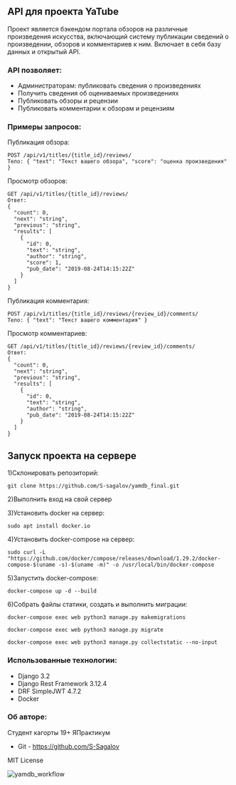 ## API для проекта YaTube

Проект является бэкендом портала обзоров на различные произведения искусства, включающий систему публикации сведений о произведении, обзоров и комментариев к ним.
Включает в себя базу данных и открытый API.

### API позволяет:
* Администраторам: публиковать сведения о произведениях
* Получить сведения об оцениваемых произведениях
* Публиковать обзоры и рецензии
* Публиковать комментарии к обзорам и рецензиям


### Примеры запросов:
Публикация обзора:
```
POST /api/v1/titles/{title_id}/reviews/
Тело: { "text": "Текст вашего обзора", "score": "оценка произведения" }
```
Просмотр обзоров:
```
GET /api/v1/titles/{title_id}/reviews/
Ответ:
{
  "count": 0,
  "next": "string",
  "previous": "string",
  "results": [
    {
      "id": 0,
      "text": "string",
      "author": "string",
      "score": 1,
      "pub_date": "2019-08-24T14:15:22Z"
    }
  ]
}
```
Публикация комментария:
```
POST /api/v1/titles/{title_id}/reviews/{review_id}/comments/
Тело: { "text": "Текст вашего комментария" }
```
Просмотр комментариев:
```
GET /api/v1/titles/{title_id}/reviews/{review_id}/comments/
Ответ:
{
  "count": 0,
  "next": "string",
  "previous": "string",
  "results": [
    {
      "id": 0,
      "text": "string",
      "author": "string",
      "pub_date": "2019-08-24T14:15:22Z"
    }
  ]
}
```

## Запуск проекта на сервере

1)Склонировать репозиторий:

```
git clone https://github.com/S-sagalov/yamdb_final.git
```

2)Выполнить вход на свой сервер

3)Установить docker на сервер:

```
sudo apt install docker.io
```

4)Установить docker-compose на сервер:

```
sudo curl -L "https://github.com/docker/compose/releases/download/1.29.2/docker-compose-$(uname -s)-$(uname -m)" -o /usr/local/bin/docker-compose
```

5)Запустить docker-compose:

```
docker-compose up -d --build
```

6)Собрать файлы статики, создать и выполнить миграции:

```
docker-compose exec web python3 manage.py makemigrations
```
```
docker-compose exec web python3 manage.py migrate
```
```
docker-compose exec web python3 manage.py collectstatic --no-input
```




### Использованные технологии:
* Django 3.2
* Django Rest Framework 3.12.4
* DRF SimpleJWT 4.7.2
* Docker
### Об авторе:
Студент кагорты 19+ ЯПрактикум
* Git - https://github.com/S-Sagalov

MIT License

![yamdb_workflow](https://github.com/S-Sagalov/yamdb_final/actions/workflows/yamdb_workflow.yml/badge.svg)